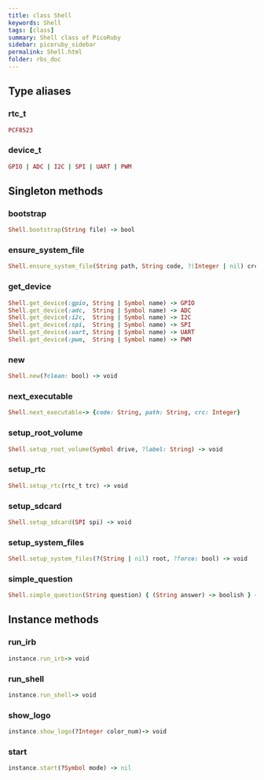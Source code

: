 ```yaml
---
title: class Shell
keywords: Shell
tags: [class]
summary: Shell class of PicoRuby
sidebar: picoruby_sidebar
permalink: Shell.html
folder: rbs_doc
---
```

## Type aliases
### rtc_t
```ruby
PCF8523
```
### device_t
```ruby
GPIO | ADC | I2C | SPI | UART | PWM
```
## Singleton methods
### bootstrap

```ruby
Shell.bootstrap(String file) -> bool
```
### ensure_system_file

```ruby
Shell.ensure_system_file(String path, String code, ?(Integer | nil) crc) -> void
```
### get_device

```ruby
Shell.get_device(:gpio, String | Symbol name) -> GPIO
Shell.get_device(:adc,  String | Symbol name) -> ADC
Shell.get_device(:i2c,  String | Symbol name) -> I2C
Shell.get_device(:spi,  String | Symbol name) -> SPI
Shell.get_device(:uart, String | Symbol name) -> UART
Shell.get_device(:pwm,  String | Symbol name) -> PWM
```
### new

```ruby
Shell.new(?clean: bool) -> void
```
### next_executable

```ruby
Shell.next_executable-> {code: String, path: String, crc: Integer}
```
### setup_root_volume

```ruby
Shell.setup_root_volume(Symbol drive, ?label: String) -> void
```
### setup_rtc

```ruby
Shell.setup_rtc(rtc_t trc) -> void
```
### setup_sdcard

```ruby
Shell.setup_sdcard(SPI spi) -> void
```
### setup_system_files

```ruby
Shell.setup_system_files(?(String | nil) root, ?force: bool) -> void
```
### simple_question

```ruby
Shell.simple_question(String question) { (String answer) -> boolish } -> void
```
## Instance methods
### run_irb

```ruby
instance.run_irb-> void
```
### run_shell

```ruby
instance.run_shell-> void
```
### show_logo

```ruby
instance.show_logo(?Integer color_num)-> void
```
### start

```ruby
instance.start(?Symbol mode) -> nil
```
